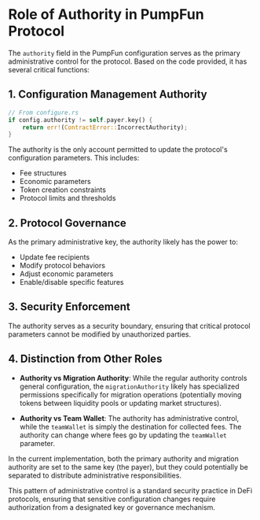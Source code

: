 # Role of Authority in PumpFun Protocol

The `authority` field in the PumpFun configuration serves as the primary administrative control for the protocol. Based on the code provided, it has several critical functions:

## 1. Configuration Management Authority

```rust
// From configure.rs
if config.authority != self.payer.key() {
    return err!(ContractError::IncorrectAuthority);
}
```

The authority is the only account permitted to update the protocol's configuration parameters. This includes:
- Fee structures
- Economic parameters 
- Token creation constraints
- Protocol limits and thresholds

## 2. Protocol Governance

As the primary administrative key, the authority likely has the power to:
- Update fee recipients
- Modify protocol behaviors
- Adjust economic parameters
- Enable/disable specific features

## 3. Security Enforcement

The authority serves as a security boundary, ensuring that critical protocol parameters cannot be modified by unauthorized parties.

## 4. Distinction from Other Roles

- **Authority vs Migration Authority**: While the regular authority controls general configuration, the `migrationAuthority` likely has specialized permissions specifically for migration operations (potentially moving tokens between liquidity pools or updating market structures).

- **Authority vs Team Wallet**: The authority has administrative control, while the `teamWallet` is simply the destination for collected fees. The authority can change where fees go by updating the `teamWallet` parameter.

In the current implementation, both the primary authority and migration authority are set to the same key (the payer), but they could potentially be separated to distribute administrative responsibilities.

This pattern of administrative control is a standard security practice in DeFi protocols, ensuring that sensitive configuration changes require authorization from a designated key or governance mechanism.